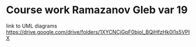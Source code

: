 # Course work Ramazanov Gleb var 19
link to UML diagrams https://drive.google.com/drive/folders/1XYCNCjGpF0bjol_BQiHfzHk0I1s5VPIX

